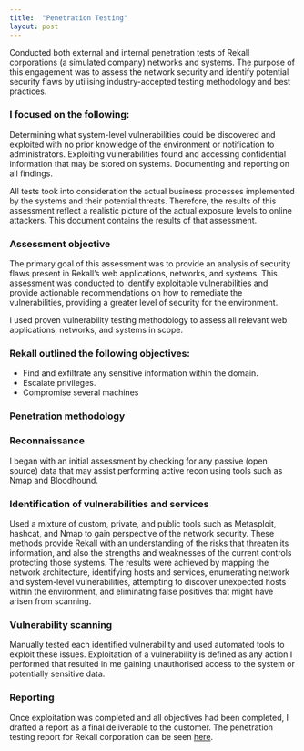 ```yaml
---
title:  "Penetration Testing"
layout: post
---
```


Conducted both external and internal penetration tests of Rekall corporations (a simulated company) networks and systems. The purpose of this engagement was to assess the network security and identify potential security flaws by utilising industry-accepted testing methodology and best practices.
 
### I focused on the following:

Determining what system-level vulnerabilities could be discovered and exploited with no prior knowledge of the environment or notification to administrators.
Exploiting vulnerabilities found and accessing confidential information that may be stored on systems.
Documenting and reporting on all findings.

All tests took into consideration the actual business processes implemented by the systems and their potential threats. Therefore, the results of this assessment reflect a realistic picture of the actual exposure levels to online attackers. This document contains the results of that assessment.
 
### Assessment objective
 
The primary goal of this assessment was to provide an analysis of security flaws present in Rekall’s web applications, networks, and systems. This assessment was conducted to identify exploitable vulnerabilities and provide actionable recommendations on how to remediate the vulnerabilities, providing a greater level of security for the environment.

I used proven vulnerability testing methodology to assess all relevant web applications, networks, and systems in scope. 

### Rekall outlined the following objectives:

* Find and exfiltrate any sensitive information within the domain.
* Escalate privileges.
* Compromise several machines

### Penetration methodology

### Reconnaissance

I began with an initial assessment by checking for any passive (open source) data that may assist performing active recon using tools such as Nmap and Bloodhound.

### Identification of vulnerabilities and services

Used a mixture of custom, private, and public tools such as Metasploit, hashcat, and Nmap to gain perspective of the network security. These methods provide Rekall with an understanding of the risks that threaten its information, and also the strengths and weaknesses of the current controls protecting those systems. The results were achieved by mapping the network architecture, identifying hosts and services, enumerating network and system-level vulnerabilities, attempting to discover unexpected hosts within the environment, and eliminating false positives that might have arisen from scanning. 

### Vulnerability scanning

Manually tested each identified vulnerability and used automated tools to exploit these issues. Exploitation of a vulnerability is defined as any action I performed that resulted in me gaining unauthorised access to the system or potentially sensitive data.

### Reporting

Once exploitation was completed and all objectives had been completed, I drafted a report as a final deliverable to the customer. The penetration testing report for Rekall corporation can be seen [here](/Pentest.docx.pdf).
